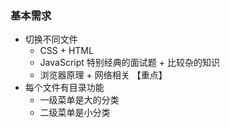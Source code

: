 ### 基本需求

- 切换不同文件
  - CSS + HTML
  - JavaScript 特别经典的面试题 + 比较杂的知识
  - 浏览器原理 + 网络相关 【重点】
- 每个文件有目录功能
  - 一级菜单是大的分类
  - 二级菜单是小分类

